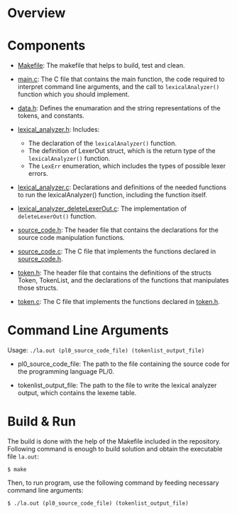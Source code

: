# Overview


# Components

* [Makefile](Makefile): The makefile that helps to build, test and clean.

* [main.c](main.c): The C file that contains the main function, the code required to interpret command line arguments, and the  call to `lexicalAnalyzer()` function which you should implement.

* [data.h](data.h): Defines the enumaration and the string representations of the tokens, and constants.

* [lexical_analyzer.h](lexical_analyzer.h): Includes:
  * The declaration of the `lexicalAnalyzer()` function.
  * The definition of LexerOut struct, which is the return type of the `lexicalAnalyzer()` function.
  * The `LexErr` enumeration, which includes the types of possible lexer errors.

* [lexical_analyzer.c](lexical_analyzer.c): Declarations and definitions of the needed functions to run the lexicalAnalyzer() function,
including the function itself.

* [lexical_analyzer_deleteLexerOut.c](lexical_analyzer_deleteLexerOut.c): The implementation of `deleteLexerOut()` function.

* [source_code.h](source_code.h): The header file that contains the declarations for the source code manipulation functions.

* [source_code.c](source_code.c): The C file that implements the functions declared in [source_code.h](source_code.h).

* [token.h](token.h): The header file that contains the definitions of the structs Token, TokenList, and the declarations of the functions that manipulates those structs.

* [token.c](token.c): The C file that implements the functions declared in [token.h](token.h).

# Command Line Arguments
Usage: `./la.out (pl0_source_code_file) (tokenlist_output_file)`

* pl0_source_code_file: The path to the file containing the source code for the programming language PL/0.

* tokenlist_output_file: The path to the file to write the lexical analyzer output, which contains the lexeme table.

# Build & Run
The build is done with the help of the Makefile included in the repository. Following command is enough to build solution and obtain the executable file `la.out`:
```
$ make
```
Then, to run program, use the following command by feeding necessary command line arguments:

```
$ ./la.out (pl0_source_code_file) (tokenlist_output_file)
```
